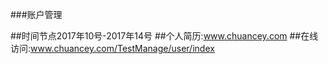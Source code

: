 ###账户管理

##时间节点2017年10号-2017年14号
##个人简历:www.chuancey.com
##在线访问:www.chuancey.com/TestManage/user/index
